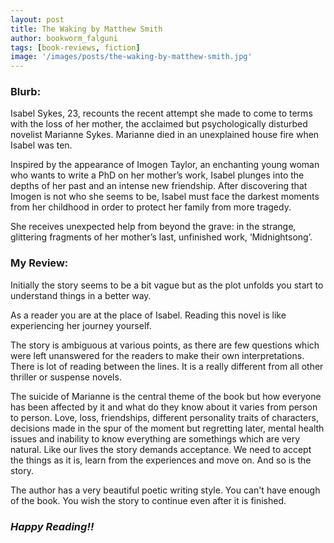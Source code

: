 ```yaml
---
layout: post
title: The Waking by Matthew Smith
author: bookworm_falguni
tags: [book-reviews, fiction]
image: '/images/posts/the-waking-by-matthew-smith.jpg'
---
```

### **Blurb:**
 
Isabel Sykes, 23, recounts the recent attempt she made to come to terms with the loss of her mother, the acclaimed but psychologically disturbed novelist Marianne Sykes. Marianne died in an unexplained house fire when Isabel was ten.

Inspired by the appearance of Imogen Taylor, an enchanting young woman who wants to write a PhD on her mother’s work, Isabel plunges into the depths of her past and an intense new friendship. After discovering that Imogen is not who she seems to be, Isabel must face the darkest moments from her childhood in order to protect her family from more tragedy.

She receives unexpected help from beyond the grave: in the strange, glittering fragments of her mother’s last, unfinished work, ‘Midnightsong’.

### **My Review:**

Initially the story seems to be a bit vague but as the plot unfolds you start to understand things in a better way. 

As a reader you are at the place of Isabel. Reading this novel is like experiencing her journey yourself. 

The story is ambiguous at various  points, as there are few questions which were left unanswered for the readers to make their own interpretations. There is lot of reading between the lines.
It is a really different from all other thriller or suspense novels. 

The suicide of Marianne is the central theme of the book but how everyone has been affected by it and what do they know about it varies from person to person. Love, loss, friendships, different personality traits of characters, decisions made in the spur of the moment but regretting later, mental health issues and inability to know everything are somethings which are very natural. Like our lives the story demands acceptance. We need to accept the things as it is, learn from the experiences and move on. And so is the story.

The author has a very beautiful poetic writing style. You can't have enough of the book. You wish the story to continue even after it is finished.

### ***Happy Reading!!***
